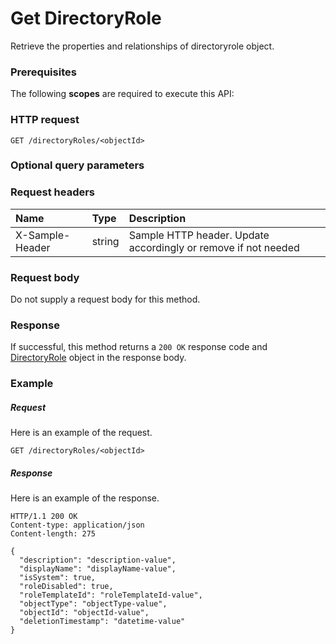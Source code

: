 # Get DirectoryRole

Retrieve the properties and relationships of directoryrole object.
### Prerequisites
The following **scopes** are required to execute this API: 
### HTTP request
<!-- { "blockType": "ignored" } -->
```http
GET /directoryRoles/<objectId>
```
### Optional query parameters

### Request headers
| Name       | Type | Description|
|:-----------|:------|:----------|
| X-Sample-Header  | string  | Sample HTTP header. Update accordingly or remove if not needed|

### Request body
Do not supply a request body for this method.
### Response
If successful, this method returns a `200 OK` response code and [DirectoryRole](../resources/directoryrole.md) object in the response body.
### Example
##### Request
Here is an example of the request.
<!-- {
  "blockType": "request",
  "name": "get_directoryrole"
}-->
```http
GET /directoryRoles/<objectId>
```
##### Response
Here is an example of the response.
<!-- {
  "blockType": "response",
  "truncated": false,
  "@odata.type": "microsoft.graph.directoryrole"
} -->
```http
HTTP/1.1 200 OK
Content-type: application/json
Content-length: 275

{
  "description": "description-value",
  "displayName": "displayName-value",
  "isSystem": true,
  "roleDisabled": true,
  "roleTemplateId": "roleTemplateId-value",
  "objectType": "objectType-value",
  "objectId": "objectId-value",
  "deletionTimestamp": "datetime-value"
}
```

<!-- uuid: 6748a9a7-1981-4b85-8970-4cce6249d555
2015-10-19 09:02:12 UTC -->
<!-- {
  "type": "#page.annotation",
  "description": "Get DirectoryRole",
  "keywords": "",
  "section": "documentation",
  "tocPath": ""
}-->